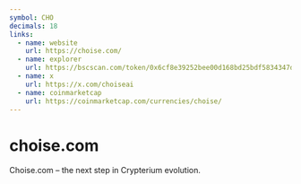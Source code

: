 ```yaml
---
symbol: CHO
decimals: 18
links:
  - name: website
    url: https://choise.com/
  - name: explorer
    url: https://bscscan.com/token/0x6cf8e39252bee00d168bd25bdf5834347d78e346
  - name: x
    url: https://x.com/choiseai
  - name: coinmarketcap
    url: https://coinmarketcap.com/currencies/choise/
---
```


# choise.com

Choise.com – the next step in Crypterium evolution.
